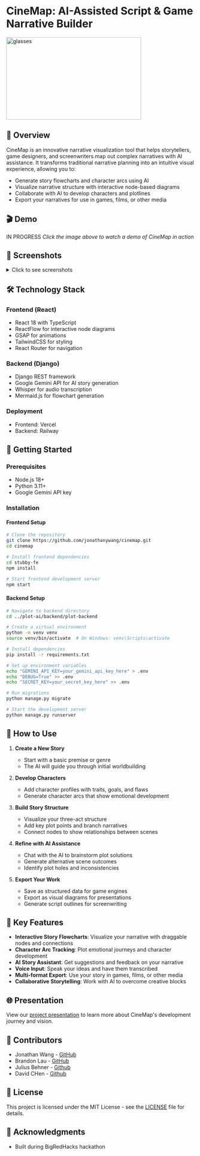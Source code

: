 # CineMap: AI-Assisted Script & Game Narrative Builder

<img width="360" height="220" alt="glasses" src="https://github.com/user-attachments/assets/5aa2a38b-55b9-4fbd-87f7-23571ca77333" />


## 📝 Overview

CineMap is an innovative narrative visualization tool that helps storytellers, game designers, and screenwriters map out complex narratives with AI assistance. It transforms traditional narrative planning into an intuitive visual experience, allowing you to:

- Generate story flowcharts and character arcs using AI
- Visualize narrative structure with interactive node-based diagrams
- Collaborate with AI to develop characters and plotlines
- Export your narratives for use in games, films, or other media

## 🎬 Demo

IN PROGRESS
*Click the image above to watch a demo of CineMap in action*

## 📸 Screenshots

<details>
  <summary>Click to see screenshots</summary>
  <img width="1456" height="686" alt="Screenshot 2025-09-22 at 1 06 40 PM" src="https://github.com/user-attachments/assets/d775d313-2adf-46d9-ae8d-774bf7794ee9" />
  <img width="1454" height="717" alt="Screenshot 2025-09-22 at 1 07 09 PM" src="https://github.com/user-attachments/assets/71c1d687-fb6f-4d52-bb2e-0256f4b09a18" />
  <img width="1455" height="700" alt="Screenshot 2025-09-22 at 1 07 20 PM" src="https://github.com/user-attachments/assets/4e325980-db32-47e3-b523-e939a4f1625e" />
  <img width="1465" height="729" alt="Screenshot 2025-09-22 at 1 07 30 PM" src="https://github.com/user-attachments/assets/4a037e9e-886a-49fb-a494-3e123177a683" />
  <img width="1920" height="1036" alt="cinemap_demo" src="https://github.com/user-attachments/assets/af904012-4276-4e97-ad2a-f888d8d49a1c" />
  [![Watch the video](https://img.youtube.com/vi/bbGHvCMCIn0/0.jpg)](https://www.youtube.com/watch?v=bbGHvCMCIn0)

 

</details>

## 🛠️ Technology Stack

### Frontend (React)
- React 18 with TypeScript
- ReactFlow for interactive node diagrams
- GSAP for animations
- TailwindCSS for styling
- React Router for navigation

### Backend (Django)
- Django REST framework
- Google Gemini API for AI story generation
- Whisper for audio transcription
- Mermaid.js for flowchart generation

### Deployment
- Frontend: Vercel
- Backend: Railway

## 🚀 Getting Started

### Prerequisites
- Node.js 18+
- Python 3.11+
- Google Gemini API key

### Installation

#### Frontend Setup

```bash
# Clone the repository
git clone https://github.com/jonathanywang/cinemap.git
cd cinemap

# Install frontend dependencies
cd stubby-fe
npm install

# Start frontend development server
npm start
```

#### Backend Setup

```bash
# Navigate to backend directory
cd ../plot-ai/backend/plot-backend

# Create a virtual environment
python -m venv venv
source venv/bin/activate  # On Windows: venv\Scripts\activate

# Install dependencies
pip install -r requirements.txt

# Set up environment variables
echo "GEMINI_API_KEY=your_gemini_api_key_here" > .env
echo "DEBUG=True" >> .env
echo "SECRET_KEY=your_secret_key_here" >> .env

# Run migrations
python manage.py migrate

# Start the development server
python manage.py runserver
```

## 📖 How to Use

1. **Create a New Story**
   - Start with a basic premise or genre
   - The AI will guide you through initial worldbuilding

2. **Develop Characters**
   - Add character profiles with traits, goals, and flaws
   - Generate character arcs that show emotional development

3. **Build Story Structure**
   - Visualize your three-act structure
   - Add key plot points and branch narratives
   - Connect nodes to show relationships between scenes

4. **Refine with AI Assistance**
   - Chat with the AI to brainstorm plot solutions
   - Generate alternative scene outcomes
   - Identify plot holes and inconsistencies

5. **Export Your Work**
   - Save as structured data for game engines
   - Export as visual diagrams for presentations
   - Generate script outlines for screenwriting

## 🌟 Key Features

- **Interactive Story Flowcharts**: Visualize your narrative with draggable nodes and connections
- **Character Arc Tracking**: Plot emotional journeys and character development
- **AI Story Assistant**: Get suggestions and feedback on your narrative
- **Voice Input**: Speak your ideas and have them transcribed
- **Multi-format Export**: Use your story in games, films, or other media
- **Collaborative Storytelling**: Work with AI to overcome creative blocks

## 🌐 Presentation

View our [project presentation](https://docs.google.com/presentation/d/11NoVryxy8zZI6ZQoqonoTYbWbkasRNYTRwEAEJYtMAY/edit?slide=id.g36633791f08_1_0#slide=id.g36633791f08_1_0) to learn more about CineMap's development journey and vision.

## 👥 Contributors

- Jonathan Wang - [GitHub](https://github.com/jonathanywang)
- Brandon Lau - [GitHub](https://github.com/BrandonLau8)
- Julius Behner - [Github](https://github.com/Spock1701B)
- David CHen - [Github](https://github.com/dcavid)


## 📄 License

This project is licensed under the MIT License - see the [LICENSE](LICENSE) file for details.

## 🙏 Acknowledgments

- Built during BigRedHacks hackathon
